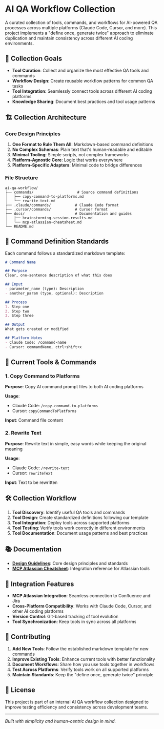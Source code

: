 # AI QA Workflow Collection

A curated collection of tools, commands, and workflows for AI-powered QA processes across multiple platforms (Claude Code, Cursor, and more). This project implements a "define once, generate twice" approach to eliminate duplication and maintain consistency across different AI coding environments.

## 🎯 Collection Goals

- **Tool Curation**: Collect and organize the most effective QA tools and commands
- **Workflow Design**: Create reusable workflow patterns for common QA tasks
- **Tool Integration**: Seamlessly connect tools across different AI coding platforms
- **Knowledge Sharing**: Document best practices and tool usage patterns

## 🏗️ Collection Architecture

### Core Design Principles

1. **One Format to Rule Them All**: Markdown-based command definitions
2. **No Complex Schemas**: Plain text that's human-readable and editable
3. **Minimal Tooling**: Simple scripts, not complex frameworks
4. **Platform-Agnostic Core**: Logic that works everywhere
5. **Platform-Specific Adapters**: Minimal code to bridge differences

### File Structure

```
ai-qa-workflow/
├── commands/                    # Source command definitions
│   ├── copy-command-to-platforms.md
│   └── rewrite-text.md
├── .claude/commands/           # Claude Code format
├── .cursor/commands/           # Cursor format
├── docs/                       # Documentation and guides
│   ├── brainstorming-session-results.md
│   └── mcp-atlassian-cheatsheet.md
└── README.md
```

## 📝 Command Definition Standards

Each command follows a standardized markdown template:

```markdown
# Command Name

## Purpose
Clear, one-sentence description of what this does

## Input
- parameter_name (type): Description
- another_param (type, optional): Description

## Process
1. Step one
2. Step two
3. Step three

## Output
What gets created or modified

## Platform Notes
- Claude Code: /command-name
- Cursor: commandName, ctrl+shift+x
```

## 🚀 Current Tools & Commands

### 1. Copy Command to Platforms
**Purpose**: Copy AI command prompt files to both AI coding platforms

**Usage**:
- Claude Code: `/copy-command-to-platforms`
- Cursor: `copyCommandToPlatforms`

**Input**: Command file content

### 2. Rewrite Text
**Purpose**: Rewrite text in simple, easy words while keeping the original meaning

**Usage**:
- Claude Code: `/rewrite-text`
- Cursor: `rewriteText`

**Input**: Text to be rewritten

## 🛠️ Collection Workflow

1. **Tool Discovery**: Identify useful QA tools and commands
2. **Tool Design**: Create standardized definitions following our template
3. **Tool Integration**: Deploy tools across supported platforms
4. **Tool Testing**: Verify tools work correctly in different environments
5. **Tool Documentation**: Document usage patterns and best practices

## 📚 Documentation

- **[Design Guidelines](docs/brainstorming-session-results.md)**: Core design principles and standards
- **[MCP Atlassian Cheatsheet](docs/mcp-atlassian-cheatsheet.md)**: Integration reference for Atlassian tools

## 🔧 Integration Features

- **MCP Atlassian Integration**: Seamless connection to Confluence and Jira
- **Cross-Platform Compatibility**: Works with Claude Code, Cursor, and other AI coding platforms
- **Version Control**: Git-based tracking of tool evolution
- **Tool Synchronization**: Keep tools in sync across all platforms

## 🤝 Contributing

1. **Add New Tools**: Follow the established markdown template for new commands
2. **Improve Existing Tools**: Enhance current tools with better functionality
3. **Document Workflows**: Share how you use tools together in workflows
4. **Test Across Platforms**: Verify tools work on all supported platforms
5. **Maintain Standards**: Keep the "define once, generate twice" principle

## 📄 License

This project is part of an internal AI QA workflow collection designed to improve testing efficiency and consistency across development teams.

---

*Built with simplicity and human-centric design in mind.*
